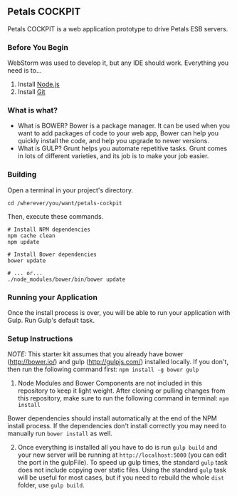 ## Petals COCKPIT

Petals COCKPIT is a web application prototype to drive Petals ESB servers.


### Before You Begin

WebStorm was used to develop it, but any IDE should work. Everything you need is to...

1. Install [Node.js](https://nodejs.org/)
2. Install [Git](https://git-scm.com/)


### What is what?

- What is BOWER?
Bower is a package manager. It can be used when you want to add packages of code to your web app, Bower can help you quickly install the code, and help you upgrade to newer versions.
- What is GULP?
Grunt helps you automate repetitive tasks. Grunt comes in lots of different varieties, and its job is to make your job easier.


### Building

Open a terminal in your project's directory.

```
cd /wherever/you/want/petals-cockpit
```

Then, execute these commands.

```properties
# Install NPM dependencies
npm cache clean
npm update

# Install Bower dependencies
bower update

# ... or...
./node_modules/bower/bin/bower update
```

### Running your Application

Once the install process is over, you will be able to run your application with Gulp.
Run Gulp's default task.

### Setup Instructions

*NOTE:* This starter kit assumes that you already have bower (http://bower.io/) and gulp (http://gulpjs.com/) installed locally.
If you don't, then run the following command first: ```npm install -g bower gulp```

1) Node Modules and Bower Components are not included in this repository to keep it light weight.
After cloning or pulling changes from this repository, make sure to run the following command in terminal: ```npm install```

Bower dependencies should install automatically at the end of the NPM install process.
If the dependencies don't install correctly you may need to manually run ```bower install``` as well.

2) Once everything is installed all you have to do is run ```gulp build``` and your new server will be running at ```http://localhost:5000``` (you can edit the port in the gulpFile).
To speed up gulp times, the standard ```gulp``` task does not include copying over static files.
Using the standard ```gulp``` task will be useful for most cases, but if you need to rebuild the whole ```dist``` folder, use ```gulp build```.
